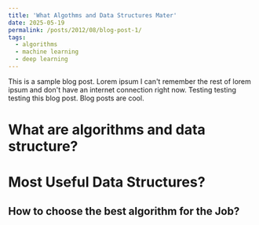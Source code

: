 ```yaml
---
title: 'What Algothms and Data Structures Mater'
date: 2025-05-19
permalink: /posts/2012/08/blog-post-1/
tags:
  - algorithms 
  - machine learning
  - deep learning
---
```


This is a sample blog post. Lorem ipsum I can't remember the rest of lorem ipsum and don't have an internet connection right now. Testing testing testing this blog post. Blog posts are cool.

What are algorithms and data structure?
======

Most Useful Data Structures?
======

How to choose the best algorithm for the Job?
------